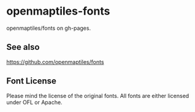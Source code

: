 # openmaptiles-fonts
openmaptiles/fonts on gh-pages. 

## See also
https://github.com/openmaptiles/fonts

## Font License
Please mind the license of the original fonts. All fonts are either licensed under OFL or Apache.
